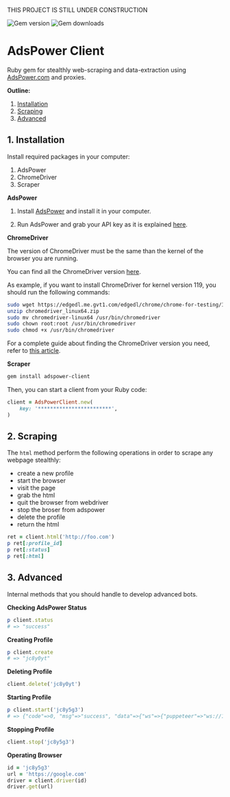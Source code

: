 
THIS PROJECT IS STILL UNDER CONSTRUCTION

![Gem version](https://img.shields.io/gem/v/adspower-client) ![Gem downloads](https://img.shields.io/gem/dt/adspower-client)

# AdsPower Client

Ruby gem for stealthly web-scraping and data-extraction using [AdsPower.com](https://www.adspower.com/) and proxies.

**Outline:**

1. [Installation](#1-installation)
2. [Scraping](#2-scraping)
3. [Advanced](#3-advanced)

## 1. Installation

Install required packages in your computer:

1. AdsPower
2. ChromeDriver
3. Scraper

**AdsPower**

1. Install [AdsPower](https://www.adspower.com/) and install it in your computer.

2. Run AdsPower and grab your API key as it is explained [here](https://help.adspower.com/docs/UsrbbM).

**ChromeDriver**

The version of ChromeDriver must be the same than the kernel of the browser you are running.

You can find all the ChromeDriver version [here](https://googlechromelabs.github.io/chrome-for-testing/).

As example, if you want to install ChromeDriver for kernel version 119, you should run the following commands:

```bash
sudo wget https://edgedl.me.gvt1.com/edgedl/chrome/chrome-for-testing/116.0.5845.96/linux64/chromedriver-linux64.zip
unzip chromedriver_linux64.zip
sudo mv chromedriver-linux64 /usr/bin/chromedriver
sudo chown root:root /usr/bin/chromedriver
sudo chmod +x /usr/bin/chromedriver
``````

For a complete guide about finding the ChromeDriver version you need, refer to [this article](https://chromedriver.chromium.org/downloads/version-selection).

**Scraper**

```bash
gem install adspower-client
```

Then, you can start a client from your Ruby code:

```ruby
client = AdsPowerClient.new(
    key: '************************',
)
```

## 2. Scraping

The `html` method perform the following operations in order to scrape any webpage stealthly:

- create a new profile
- start the browser
- visit the page
- grab the html
- quit the browser from webdriver
- stop the broser from adspower
- delete the profile
- return the html

```ruby
ret = client.html('http://foo.com')
p ret[:profile_id]
p ret[:status]
p ret[:html]
```

## 3. Advanced

Internal methods that you should handle to develop advanced bots.

**Checking AdsPower Status**

```ruby
p client.status
# => "success"
```

**Creating Profile**

```ruby
p client.create
# => "jc8y0yt"
```

**Deleting Profile**

```ruby
client.delete('jc8y0yt')
```

**Starting Profile**

```ruby
p client.start('jc8y5g3')
# => {"code"=>0, "msg"=>"success", "data"=>{"ws"=>{"puppeteer"=>"ws://127.0.0.1:43703/devtools/browser/60e1d880-e4dc-4ae0-a2d3-56d123648299", "selenium"=>"127.0.0.1:43703"}, "debug_port"=>"43703", "webdriver"=>"/home/leandro/.config/adspower_global/cwd_global/chrome_116/chromedriver"}}
```

**Stopping Profile**

```ruby
client.stop('jc8y5g3')
```

**Operating Browser**

```ruby
id = 'jc8y5g3'
url = 'https://google.com'
driver = client.driver(id)
driver.get(url)
```

